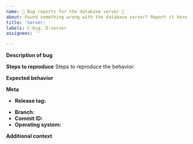 ```yaml
---
name: 🐞 Bug reports for the database server 📑
about: Found something wrong with the database server? Report it here
title: 'Server: '
labels: C-bug, D-server
assignees: ''

---
```


**Description of bug**
<!-- A clear and concise description of what the bug is. -->

**Steps to reproduce**
Steps to reproduce the behavior:
<!--
For example:
1. Run `tdb`
2. Run `tsh` and close it suddenly
-->

**Expected behavior**
<!-- A clear and concise description of what you expected to happen. -->

**Meta**
 - **Release tag:**
<!-- provide a branch or commit hash if relevant - otherwise type 'None' -->
- **Branch:**
- **Commit ID:**
- **Operating system:**

**Additional context**
<!-- Add any other context about the problem here. -->
